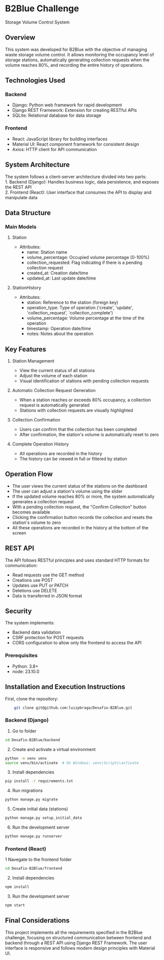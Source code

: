 # B2Blue Challenge
Storage Volume Control System

## Overview
This system was developed for B2Blue with the objective of managing waste storage volume control. It allows monitoring the occupancy level of storage stations, automatically generating collection requests when the volume reaches 80%, and recording the entire history of operations.

## Technologies Used
### Backend
- Django: Python web framework for rapid development  
- Django REST Framework: Extension for creating RESTful APIs  
- SQLite: Relational database for data storage  

### Frontend
- React: JavaScript library for building interfaces  
- Material UI: React component framework for consistent design  
- Axios: HTTP client for API communication  

## System Architecture
The system follows a client-server architecture divided into two parts:  
    1. Backend (Django): Handles business logic, data persistence, and exposes the REST API  
    2. Frontend (React): User interface that consumes the API to display and manipulate data  

## Data Structure
### Main Models

1. Station  
    - Attributes:  
        - name: Station name  
        - volume_percentage: Occupied volume percentage (0-100%)  
        - collection_requested: Flag indicating if there is a pending collection request  
        - created_at: Creation date/time  
        - updated_at: Last update date/time  

2. StationHistory  
    - Attributes:  
        - station: Reference to the station (foreign key)  
        - operation_type: Type of operation ('create', 'update', 'collection_request', 'collection_complete')  
        - volume_percentage: Volume percentage at the time of the operation  
        - timestamp: Operation date/time  
        - notes: Notes about the operation  

## Key Features

1. Station Management  
    - View the current status of all stations  
    - Adjust the volume of each station  
    - Visual identification of stations with pending collection requests  

2. Automatic Collection Request Generation  
    - When a station reaches or exceeds 80% occupancy, a collection request is automatically generated  
    - Stations with collection requests are visually highlighted  

3. Collection Confirmation  
    - Users can confirm that the collection has been completed  
    - After confirmation, the station's volume is automatically reset to zero  

4. Complete Operation History  
    - All operations are recorded in the history  
    - The history can be viewed in full or filtered by station  

## Operation Flow
- The user views the current status of the stations on the dashboard  
- The user can adjust a station's volume using the slider  
- If the updated volume reaches 80% or more, the system automatically generates a collection request  
- With a pending collection request, the "Confirm Collection" button becomes available  
- Clicking the confirmation button records the collection and resets the station's volume to zero  
- All these operations are recorded in the history at the bottom of the screen  

## REST API
The API follows RESTful principles and uses standard HTTP formats for communication:  
- Read requests use the GET method  
- Creations use POST  
- Updates use PUT or PATCH  
- Deletions use DELETE  
- Data is transferred in JSON format  

## Security
The system implements:  
- Backend data validation  
- CSRF protection for POST requests  
- CORS configuration to allow only the frontend to access the API  

### Prerequisites
- Python: 3.8+
- node: 23.10.0

## Installation and Execution Instructions
First, clone the repository: 
```sh
    git clone git@github.com:luizpbraga/Desafio-B2Blue.git
```
### Backend (Django)
1. Go to folder
```bash
cd Desafio-B2Blue/backend
```

2. Create and activate a virtual environment
```bash
python -m venv venv
source venv/bin/activate  # On Windows: venv\Scripts\activate
```

3. Install dependencies
```bash
pip install -r requirements.txt
```

4. Run migrations
```bash
python manage.py migrate
```

5. Create initial data (stations)
```bash
python manage.py setup_initial_data
```

6. Run the development server
```bash
python manage.py runserver
```
### Frontend (React)
1 Navegate to the frontend folder
```sh
cd Desafio-B2Blue/frontend
```
2. Install dependencies
```sh
npm install
```
3. Run the development server
```sh
npm start
```
## Final Considerations
This project implements all the requirements specified in the B2Blue challenge, focusing on structured communication between frontend and backend through a REST API using Django REST Framework. The user interface is responsive and follows modern design principles with Material UI.
